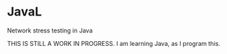 # JavaL
Network stress testing in Java

THIS IS STILL A WORK IN PROGRESS.
I am learning Java, as I program this.
